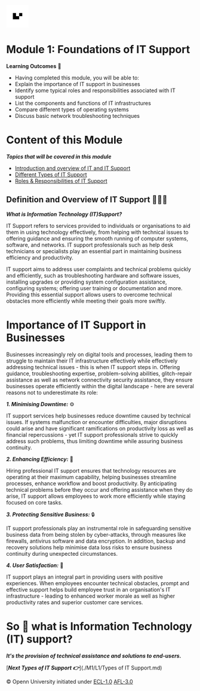 <img src="/img/k5vzrqrsbmqjth7qgmkt0ve7pvuk.png" alt="image" width="60" height="auto">

# Module 1: Foundations of IT Support

**Learning Outcomes** 📖

- Having completed this module, you will be able to:
- Explain the importance of IT support in businesses 
- Identify some typical roles and responsibilities associated with IT support
- List the components and functions of IT infrastructures 
- Compare different types of operating systems
- Discuss basic network troubleshooting techniques 

# Content of this Module

***Topics that will be covered in this module***

- [Introduction and overview of IT and IT Support](#Definition-and-Overview-of-IT-Support)
- [Different Types of IT Support](/M1/L1/TIS.md)
- [Roles & Responsibilities of IT Support](/M1/L1/RAR.md)

## Definition and Overview of IT Support 👨🏻‍💻

***What is Information Technology (IT)Support?***

IT Support refers to services provided to individuals or organisations to aid them in using technology effectively, from helping with technical issues to offering guidance and ensuring the smooth running of computer systems, software, and networks. IT support professionals such as help desk technicians or specialists play an essential part in maintaining business efficiency and productivity.

IT support aims to address user complaints and technical problems quickly and efficiently, such as troubleshooting hardware and software issues, installing upgrades or providing system configuration assistance, configuring systems; offering user training or documentation and more. Providing this essential support allows users to overcome technical obstacles more efficiently while meeting their goals more swiftly.

# Importance of IT Support in Businesses

Businesses increasingly rely on digital tools and processes, leading them to struggle to maintain their IT infrastructure effectively while effectively addressing technical issues - this is when IT support steps in. Offering guidance, troubleshooting expertise, problem-solving abilities, glitch-repair assistance as well as network connectivity security assistance, they ensure businesses operate efficiently within the digital landscape - here are several reasons not to underestimate its role:

***1. Minimising Downtime:*** ⚙️

IT support services help businesses reduce downtime caused by technical issues. If systems malfunction or encounter difficulties, major disruptions could arise and have significant ramifications on productivity loss as well as financial repercussions - yet IT support professionals strive to quickly address such problems, thus limiting downtime while assuring business continuity.

***2. Enhancing Efficiency:*** 🔗

Hiring professional IT support ensures that technology resources are operating at their maximum capability, helping businesses streamline processes, enhance workflow and boost productivity. By anticipating technical problems before they occur and offering assistance when they do arise, IT support allows employees to work more efficiently while staying focused on core tasks.

***3. Protecting Sensitive Business:*** 🔒

IT support professionals play an instrumental role in safeguarding sensitive business data from being stolen by cyber-attacks, through measures like firewalls, antivirus software and data encryption. In addition, backup and recovery solutions help minimise data loss risks to ensure business continuity during unexpected circumstances.

***4. User Satisfaction:*** 🤝

IT support plays an integral part in providing users with positive experiences. When employees encounter technical obstacles, prompt and effective support helps build employee trust in an organisation's IT infrastructure - leading to enhanced worker morale as well as higher productivity rates and superior customer care services.

# So 🤔 what is Information Technology (IT) support? 

***It's the provision of technical assistance and solutions to end-users.***



[***Next Types of IT Support 👉***](./M1/L1/Types of IT Support.md)


© Openn University initiated under [ECL-1.0](#) [AFL-3.0](#)  